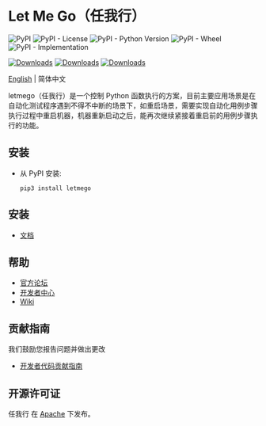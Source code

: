# Let Me Go（任我行）

![PyPI](https://img.shields.io/pypi/v/letmego?style=flat&logo=github&link=https%3A%2F%2Fpypi.org%2Fproject%2Fletmego%2F)
![PyPI - License](https://img.shields.io/pypi/l/letmego)
![PyPI - Python Version](https://img.shields.io/pypi/pyversions/letmego)
![PyPI - Wheel](https://img.shields.io/pypi/wheel/letmego)
![PyPI - Implementation](https://img.shields.io/pypi/implementation/letmego)

[![Downloads](https://static.pepy.tech/badge/letmego/week)](https://pepy.tech/project/letmego)
[![Downloads](https://static.pepy.tech/badge/letmego/month)](https://pepy.tech/project/letmego)
[![Downloads](https://static.pepy.tech/badge/letmego)](https://pepy.tech/project/letmego)

[English](README.md) | 简体中文

letmego（任我行）是一个控制 Python 函数执行的方案，目前主要应用场景是在自动化测试程序遇到不得不中断的场景下，如重启场景，需要实现自动化用例步骤执行过程中重启机器，机器重新启动之后，能再次继续紧接着重启前的用例步骤执行的功能。 

## 安装

- 从 PyPI 安装:

  ```shel
  pip3 install letmego
  ```

## 安装

- [文档](https://mikigo.github.io/letmego/)

## 帮助

- [官方论坛](https://bbs.deepin.org/) 
- [开发者中心](https://github.com/linuxdeepin/developer-center) 
- [Wiki](https://wiki.deepin.org/)

## 贡献指南

我们鼓励您报告问题并做出更改

- [开发者代码贡献指南](https://github.com/linuxdeepin/developer-center/wiki/Contribution-Guidelines-for-Developers) 

## 开源许可证

任我行 在 [Apache](LICENSE) 下发布。